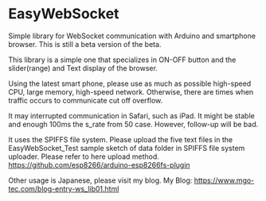 # EasyWebSocket
Simple library for WebSocket communication with Arduino and smartphone browser.
This is still a beta version of the beta.

This library is a simple one that specializes in ON-OFF button and the slider(range) and Text display of the browser.

Using the latest smart phone, please use as much as possible high-speed CPU, large memory, high-speed network. Otherwise, there are times when traffic occurs to communicate cut off overflow.

It may interrupted communication in Safari, such as iPad. It might be stable and enough 100ms the s_rate from 50 case. However, follow-up will be bad.

It uses the SPIFFS file system.
Please upload the five text files in the EasyWebSocket_Test sample sketch of data folder in SPIFFS file system uploader.
Please refer to here upload method.
https://github.com/esp8266/arduino-esp8266fs-plugin

Other usage is Japanese, please visit my blog.
My Blog: https://www.mgo-tec.com/blog-entry-ws_lib01.html